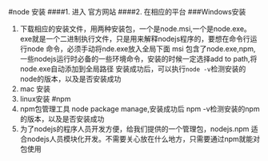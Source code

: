 #node 安装
####1. 进入   官方网站
####2. 在相应的平台
###Windows安装
1. 下载相应的安装文件，用两种安装包，一个是node.msi,一个是node.exe。exe就是一个二进制执行文件，只是用来解释nodejs程序的，要想在命令行运行node 命令，必须手动将nde.exe放入全局下面
msi 包含了node.exe,npm,一些nodejs运行时必备的一些环境命令，安装的时候一定选择add to path,将node.exe自动添加到全局路径
安装成功后，可以执行`node -v`检测安装的node的版本，以及是否安装成功
2. mac 安装
3. linux安装
#npm
1. npm包管理工具 node package manage,安装成功后 npm -v检测安装的npm的版本，以及是否安装成功
2. 为了nodejs的程序人员开发方便，给我们提供的一个管理包，nodejs.npm 适合nodejs人员模块化开发。不需要关心放在什么地方，只需要通过npm就能对包使用
